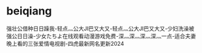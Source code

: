 # beiqiang
强壮公借种日日躁我-轻点灬公大JI巴又大又-轻点灬公大JI巴又大又-少妇洗澡被强公日日澡-少女たちよ在线观看动漫游戏免费-深灬深灬深灬深灬一点-适合夫妻晚上看的三张爱情电视剧-四虎最新网名更新2024
